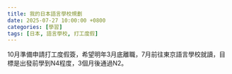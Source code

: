 ```yaml
---
title: 我的日本語言學校規劃
date: 2025-07-27 10:00:00 +0800
categories: [學習]
tags: [日本, 語言學校, 打工度假]
---
```

10月準備申請打工度假簽，希望明年3月底離職，7月前往東京語言學校就讀，目標是出發前學到N4程度，3個月後通過N2。
